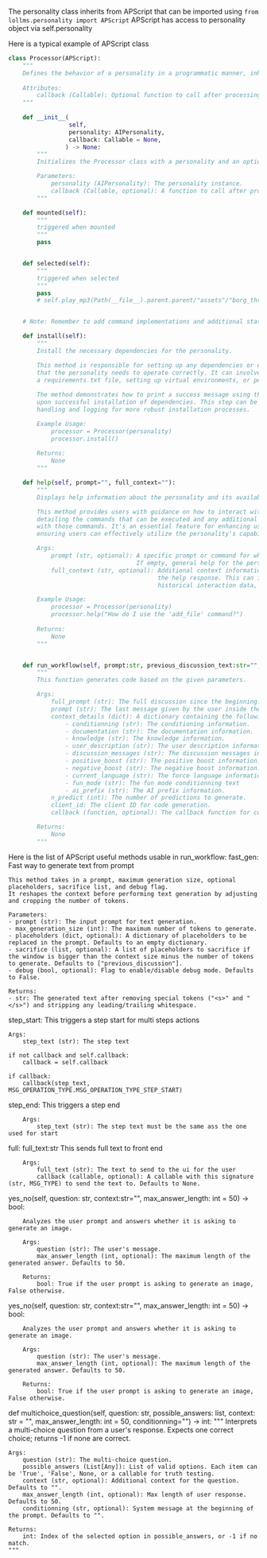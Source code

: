 The personality class inherits from APScript that can be imported using
`from lollms.personality import APScript`
APScript has access to personality object via self.personality

Here is a typical example of APScript class

```python
class Processor(APScript):
    """
    Defines the behavior of a personality in a programmatic manner, inheriting from APScript.
    
    Attributes:
        callback (Callable): Optional function to call after processing.
    """
    
    def __init__(
                 self, 
                 personality: AIPersonality,
                 callback: Callable = None,
                ) -> None:
        """
        Initializes the Processor class with a personality and an optional callback.

        Parameters:
            personality (AIPersonality): The personality instance.
            callback (Callable, optional): A function to call after processing. Defaults to None.
        """

    def mounted(self):
        """
        triggered when mounted
        """
        pass


    def selected(self):
        """
        triggered when selected
        """
        pass
        # self.play_mp3(Path(__file__).parent.parent/"assets"/"borg_threat.mp3")


    # Note: Remember to add command implementations and additional states as needed.

    def install(self):
        """
        Install the necessary dependencies for the personality.

        This method is responsible for setting up any dependencies or environment requirements
        that the personality needs to operate correctly. It can involve installing packages from
        a requirements.txt file, setting up virtual environments, or performing initial setup tasks.
        
        The method demonstrates how to print a success message using the ASCIIColors helper class
        upon successful installation of dependencies. This step can be expanded to include error
        handling and logging for more robust installation processes.

        Example Usage:
            processor = Processor(personality)
            processor.install()
        
        Returns:
            None
        """        

    def help(self, prompt="", full_context=""):
        """
        Displays help information about the personality and its available commands.

        This method provides users with guidance on how to interact with the personality,
        detailing the commands that can be executed and any additional help text associated
        with those commands. It's an essential feature for enhancing user experience and
        ensuring users can effectively utilize the personality's capabilities.

        Args:
            prompt (str, optional): A specific prompt or command for which help is requested.
                                    If empty, general help for the personality is provided.
            full_context (str, optional): Additional context information that might influence
                                          the help response. This can include user preferences,
                                          historical interaction data, or any other relevant context.

        Example Usage:
            processor = Processor(personality)
            processor.help("How do I use the 'add_file' command?")
        
        Returns:
            None
        """


    def run_workflow(self, prompt:str, previous_discussion_text:str="", callback: Callable[[str | list | None, MSG_OPERATION_TYPE, str, AIPersonality| None], bool]=None, context_details:dict=None, client:Client=None):
        """
        This function generates code based on the given parameters.

        Args:
            full_prompt (str): The full discussion since the beginning.
            prompt (str): The last message given by the user inside the discussion.
            context_details (dict): A dictionary containing the following context details for code generation:
                - conditionning (str): The conditioning information.
                - documentation (str): The documentation information.
                - knowledge (str): The knowledge information.
                - user_description (str): The user description information.
                - discussion_messages (str): The discussion messages information.
                - positive_boost (str): The positive boost information.
                - negative_boost (str): The negative boost information.
                - current_language (str): The force language information.
                - fun_mode (str): The fun mode conditionning text
                - ai_prefix (str): The AI prefix information.
            n_predict (int): The number of predictions to generate.
            client_id: The client ID for code generation.
            callback (function, optional): The callback function for code generation.

        Returns:
            None
        """
```


Here is the list of APScript useful methods usable in run_workflow:
fast_gen:
    Fast way to generate text from prompt
    
    This method takes in a prompt, maximum generation size, optional placeholders, sacrifice list, and debug flag.
    It reshapes the context before performing text generation by adjusting and cropping the number of tokens.
    
    Parameters:
    - prompt (str): The input prompt for text generation.
    - max_generation_size (int): The maximum number of tokens to generate.
    - placeholders (dict, optional): A dictionary of placeholders to be replaced in the prompt. Defaults to an empty dictionary.
    - sacrifice (list, optional): A list of placeholders to sacrifice if the window is bigger than the context size minus the number of tokens to generate. Defaults to ["previous_discussion"].
    - debug (bool, optional): Flag to enable/disable debug mode. Defaults to False.
    
    Returns:
    - str: The generated text after removing special tokens ("<s>" and "</s>") and stripping any leading/trailing whitespace.

step_start:
    This triggers a step start for multi steps actions

    Args:
        step_text (str): The step text

    if not callback and self.callback:
        callback = self.callback

    if callback:
        callback(step_text, MSG_OPERATION_TYPE.MSG_OPERATION_TYPE_STEP_START)

step_end:
        This triggers a step end

        Args:
            step_text (str): The step text must be the same ass the one used for start

full:
        full_text:str
        This sends full text to front end

        Args:
            full_text (str): The text to send to the ui for the user
            callback (callable, optional): A callable with this signature (str, MSG_TYPE) to send the text to. Defaults to None.

yes_no(self, question: str, context:str="", max_answer_length: int = 50) -> bool:

        Analyzes the user prompt and answers whether it is asking to generate an image.

        Args:
            question (str): The user's message.
            max_answer_length (int, optional): The maximum length of the generated answer. Defaults to 50.

        Returns:
            bool: True if the user prompt is asking to generate an image, False otherwise.

yes_no(self, question: str, context:str="", max_answer_length: int = 50) -> bool:

        Analyzes the user prompt and answers whether it is asking to generate an image.

        Args:
            question (str): The user's message.
            max_answer_length (int, optional): The maximum length of the generated answer. Defaults to 50.

        Returns:
            bool: True if the user prompt is asking to generate an image, False otherwise.

def multichoice_question(self, question: str, possible_answers: list, context: str = "", max_answer_length: int = 50, conditionning="") -> int:
    """
    Interprets a multi-choice question from a user's response. Expects one correct choice; returns -1 if none are correct.

    Args:
        question (str): The multi-choice question.
        possible_answers (List[Any]): List of valid options. Each item can be 'True', 'False', None, or a callable for truth testing.
        context (str, optional): Additional context for the question. Defaults to "".
        max_answer_length (int, optional): Max length of user response. Defaults to 50.
        conditionning (str, optional): System message at the beginning of the prompt. Defaults to "".

    Returns:
        int: Index of the selected option in possible_answers, or -1 if no match.
    """